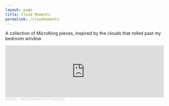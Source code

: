 ```yaml
---
layout: page
title: Cloud Moments
permalink: /cloudmoments
---
```

<p class="callout">A collection of MicroKorg pieces, inspired by the clouds that rolled past my bedroom window</p>

<iframe width="100%" height="166" scrolling="no" frameborder="no" allow="autoplay" src="https://w.soundcloud.com/player/?url=https%3A//api.soundcloud.com/tracks/1872140301&color=%23ff5500&auto_play=false&hide_related=true&show_comments=true&show_user=true&show_reposts=false&show_teaser=false"></iframe><div style="font-size: 10px; color: #cccccc;line-break: anywhere;word-break: normal;overflow: hidden;white-space: nowrap;text-overflow: ellipsis; font-family: Interstate,Lucida Grande,Lucida Sans Unicode,Lucida Sans,Garuda,Verdana,Tahoma,sans-serif;font-weight: 100;"><a href="https://soundcloud.com/andreeeeaaaaas" title="Andreas" target="_blank" style="color: #cccccc; text-decoration: none;">Andreas</a> · <a href="https://soundcloud.com/andreeeeaaaaas/cloud-movements-ep-snippets" title="Cloud Movements EP [snippets]" target="_blank" style="color: #cccccc; text-decoration: none;">Cloud Movements EP [snippets]</a></div>
